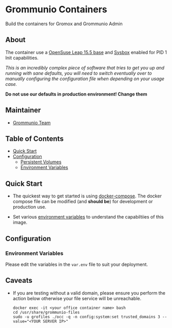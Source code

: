 # Grommunio Containers

Build the containers for Gromox and Grommunio Admin

## About

The container use a [OpenSuse Leap 15.5 base](https://hub.docker.com/r/opensuse/leap) and [Sysbox](https://github.com/nestybox/sysbox) enabled for PID 1 Init capabilities. 

*This is an incredibly complex piece of software that tries to get you up and running with sane defaults, you will need to switch eventually over to manually configuring the configuration file when depending on your usage case.* 

**Do not use our defaults in production environment! Change them** 

## Maintainer

- [Grommunio Team](https://github.com/grommunio)

## Table of Contents

- [Quick Start](#quick-start)
- [Configuration](#configuration)
    - [Persistent Volumes](#persistent-volumes)
    - [Environment Variables](#environment-variables)

## Quick Start

* The quickest way to get started is using [docker-compose](https://docs.docker.com/compose/). 
The docker compose file can be modified (and **should be**) for development or production use.

* Set various [environment variables](#environment-variables) to understand the capabiltiies of this image.

## Configuration

### Environment Variables

Please edit the variables in the `var.env` file to suit your deployment.

## Caveats
* If you are testing without a valid domain, please ensure you perform the action below otherwise your file service will be unreachable. 
  ```
  docker exec -it <your office container name> bash
  cd /usr/share/grommunio-files
  sudo -u grofiles ./occ -q -n config:system:set trusted_domains 3 --value="<YOUR SERVER IP>" 
  ```
